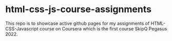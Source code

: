 # html-css-js-course-assignments
This repo is to showcase active github pages for my assignments of HTML-CSS-Javascript course on Coursera which is the first course SkipQ Pegasus 2022.
